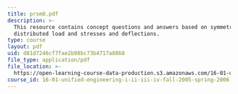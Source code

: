 ```yaml
---
title: prsm8.pdf
description: >-
  This resource contains concept questions and answers based on symmetric
  distributed load and stresses and deflections.
type: course
layout: pdf
uid: d81d7246cf7fae2b98bc73b4717a8868
file_type: application/pdf
file_location: >-
  https://open-learning-course-data-production.s3.amazonaws.com/16-01-unified-engineering-i-ii-iii-iv-fall-2005-spring-2006/d81d7246cf7fae2b98bc73b4717a8868_prsm8.pdf
course_id: 16-01-unified-engineering-i-ii-iii-iv-fall-2005-spring-2006
---
```

